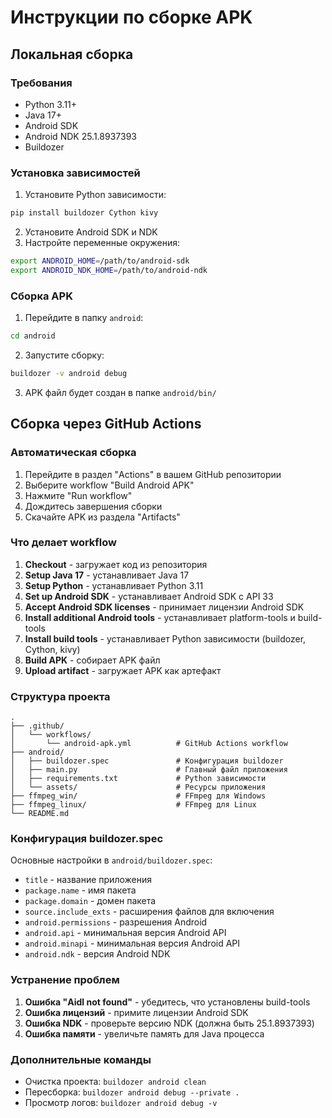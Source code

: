 # Инструкции по сборке APK

## Локальная сборка

### Требования
- Python 3.11+
- Java 17+
- Android SDK
- Android NDK 25.1.8937393
- Buildozer

### Установка зависимостей

1. Установите Python зависимости:
```bash
pip install buildozer Cython kivy
```

2. Установите Android SDK и NDK
3. Настройте переменные окружения:
```bash
export ANDROID_HOME=/path/to/android-sdk
export ANDROID_NDK_HOME=/path/to/android-ndk
```

### Сборка APK

1. Перейдите в папку `android`:
```bash
cd android
```

2. Запустите сборку:
```bash
buildozer -v android debug
```

3. APK файл будет создан в папке `android/bin/`

## Сборка через GitHub Actions

### Автоматическая сборка

1. Перейдите в раздел "Actions" в вашем GitHub репозитории
2. Выберите workflow "Build Android APK"
3. Нажмите "Run workflow"
4. Дождитесь завершения сборки
5. Скачайте APK из раздела "Artifacts"

### Что делает workflow

1. **Checkout** - загружает код из репозитория
2. **Setup Java 17** - устанавливает Java 17
3. **Setup Python** - устанавливает Python 3.11
4. **Set up Android SDK** - устанавливает Android SDK с API 33
5. **Accept Android SDK licenses** - принимает лицензии Android SDK
6. **Install additional Android tools** - устанавливает platform-tools и build-tools
7. **Install build tools** - устанавливает Python зависимости (buildozer, Cython, kivy)
8. **Build APK** - собирает APK файл
9. **Upload artifact** - загружает APK как артефакт

### Структура проекта

```
.
├── .github/
│   └── workflows/
│       └── android-apk.yml          # GitHub Actions workflow
├── android/
│   ├── buildozer.spec               # Конфигурация buildozer
│   ├── main.py                      # Главный файл приложения
│   ├── requirements.txt             # Python зависимости
│   └── assets/                      # Ресурсы приложения
├── ffmpeg_win/                      # FFmpeg для Windows
├── ffmpeg_linux/                    # FFmpeg для Linux
└── README.md
```

### Конфигурация buildozer.spec

Основные настройки в `android/buildozer.spec`:

- `title` - название приложения
- `package.name` - имя пакета
- `package.domain` - домен пакета
- `source.include_exts` - расширения файлов для включения
- `android.permissions` - разрешения Android
- `android.api` - минимальная версия Android API
- `android.minapi` - минимальная версия Android API
- `android.ndk` - версия Android NDK

### Устранение проблем

1. **Ошибка "Aidl not found"** - убедитесь, что установлены build-tools
2. **Ошибка лицензий** - примите лицензии Android SDK
3. **Ошибка NDK** - проверьте версию NDK (должна быть 25.1.8937393)
4. **Ошибка памяти** - увеличьте память для Java процесса

### Дополнительные команды

- Очистка проекта: `buildozer android clean`
- Пересборка: `buildozer android debug --private .`
- Просмотр логов: `buildozer android debug -v`
